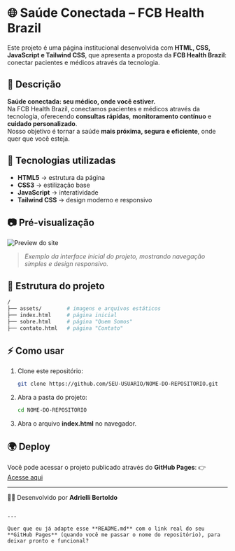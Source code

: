 # 🌐 Saúde Conectada – FCB Health Brazil

Este projeto é uma página institucional desenvolvida com **HTML, CSS, JavaScript e Tailwind CSS**, que apresenta a proposta da **FCB Health Brazil**: conectar pacientes e médicos através da tecnologia.  

## 📖 Descrição

**Saúde conectada: seu médico, onde você estiver.**  
Na FCB Health Brazil, conectamos pacientes e médicos através da tecnologia, oferecendo **consultas rápidas**, **monitoramento contínuo** e **cuidado personalizado**.  
Nosso objetivo é tornar a saúde **mais próxima, segura e eficiente**, onde quer que você esteja.

## 🚀 Tecnologias utilizadas

- **HTML5** → estrutura da página  
- **CSS3** → estilização base  
- **JavaScript** → interatividade  
- **Tailwind CSS** → design moderno e responsivo  

## 📷 Pré-visualização

![Preview do site](./assets/preview.png)

> *Exemplo da interface inicial do projeto, mostrando navegação simples e design responsivo.*

## 📂 Estrutura do projeto

```bash
/
├── assets/        # imagens e arquivos estáticos
├── index.html     # página inicial
├── sobre.html     # página "Quem Somos"
├── contato.html   # página "Contato"
````

## ⚡ Como usar

1. Clone este repositório:

   ```bash
   git clone https://github.com/SEU-USUARIO/NOME-DO-REPOSITORIO.git
   ```

2. Abra a pasta do projeto:

   ```bash
   cd NOME-DO-REPOSITORIO
   ```

3. Abra o arquivo **index.html** no navegador.

## 🌍 Deploy

Você pode acessar o projeto publicado através do **GitHub Pages**:
👉 [Acesse aqui](https://adrielli-bertoldo.github.io/teste1/)

---

👩‍💻 Desenvolvido por **Adrielli Bertoldo**

```

---

Quer que eu já adapte esse **README.md** com o link real do seu **GitHub Pages** (quando você me passar o nome do repositório), para deixar pronto e funcional?
```
